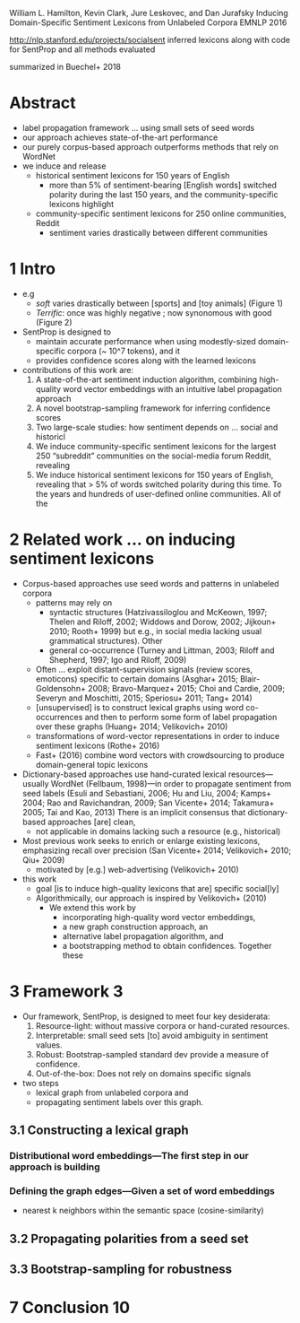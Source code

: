 William L. Hamilton, Kevin Clark, Jure Leskovec, and Dan Jurafsky
Inducing Domain-Specific Sentiment Lexicons from Unlabeled Corpora
EMNLP 2016

http://nlp.stanford.edu/projects/socialsent
inferred lexicons along with code for SentProp and all methods evaluated

summarized in Buechel+ 2018

# Abstract

* label propagation framework ... using small sets of seed words
* our approach achieves state-of-the-art performance
* our purely corpus-based approach outperforms methods that rely on WordNet
* we induce and release
  * historical sentiment lexicons for 150 years of English
    * more than 5% of sentiment-bearing [English words] switched polarity
      during the last 150 years, and the community-specific lexicons highlight
  * community-specific sentiment lexicons for 250 online communities, Reddit
    * sentiment varies drastically between different communities

# 1 Intro

* e.g
  * _soft_ varies drastically between [sports] and [toy animals] (Figure 1)
  * _Terrific_: once was highly negative ; now synonomous with good (Figure 2)
* SentProp is designed to
  * maintain accurate performance when using modestly-sized domain-specific
    corpora (~ 10^7 tokens), and it
  * provides confidence scores along with the learned lexicons
* contributions of this work are:
  1. A state-of-the-art sentiment induction algorithm, combining high-quality
     word vector embeddings with an intuitive label propagation approach
  2. A novel bootstrap-sampling framework for inferring confidence scores
  3. Two large-scale studies: how sentiment depends on ... social and historicl
    1. We induce community-specific sentiment lexicons for the largest 250
       “subreddit” communities on the social-media forum Reddit, revealing
    2. We induce historical sentiment lexicons for 150 years of English,
       revealing that > 5% of words switched polarity during this time.  To the
       years and hundreds of user-defined online communities.  All of the

# 2 Related work ... on inducing sentiment lexicons

* Corpus-based approaches use seed words and patterns in unlabeled corpora
  * patterns may rely on
    * syntactic structures
      (Hatzivassiloglou and McKeown, 1997; Thelen and Riloff, 2002; Widdows and
      Dorow, 2002; Jijkoun+ 2010; Rooth+ 1999)
      but e.g., in social media lacking usual grammatical structures). Other
    * general co-occurrence
      (Turney and Littman, 2003; Riloff and Shepherd, 1997;
      Igo and Riloff, 2009)
  * Often ... exploit distant-supervision signals (review scores, emoticons)
    specific to certain domains
    (Asghar+ 2015; Blair-Goldensohn+ 2008; Bravo-Marquez+ 2015; Choi and
    Cardie, 2009; Severyn and Moschitti, 2015; Speriosu+ 2011; Tang+ 2014)
  * [unsupervised] is to construct lexical graphs using word co-occurrences and
    then to perform some form of label propagation over these graphs
    (Huang+ 2014; Velikovich+ 2010)
  * transformations of word-vector representations in order to induce
    sentiment lexicons (Rothe+ 2016)
  * Fast+ (2016) combine word vectors with crowdsourcing to produce
    domain-general topic lexicons
* Dictionary-based approaches use hand-curated lexical resources—usually
  WordNet (Fellbaum, 1998)—in order to propagate sentiment from seed labels
  (Esuli and Sebastiani, 2006; Hu and Liu, 2004; Kamps+ 2004; Rao and
  Ravichandran, 2009; San Vicente+ 2014; Takamura+ 2005; Tai and Kao, 2013)
  There is an implicit consensus that dictionary-based approaches [are] clean,
  * not applicable in domains lacking such a resource (e.g., historical)
* Most previous work seeks to enrich or enlarge existing lexicons, emphasizing
  recall over precision (San Vicente+ 2014; Velikovich+ 2010; Qiu+ 2009)
  * motivated by [e.g.] web-advertising (Velikovich+ 2010)
* this work
  * goal [is to induce high-quality lexicons that are] specific social[ly]
  * Algorithmically, our approach is inspired by Velikovich+ (2010)
    * We extend this work by
      * incorporating high-quality word vector embeddings,
      * a new graph construction approach, an
      * alternative label propagation algorithm, and
      * a bootstrapping method to obtain confidences. Together these

# 3 Framework 3

* Our framework, SentProp, is designed to meet four key desiderata:
  1. Resource-light: without massive corpora or hand-curated resources.
  2. Interpretable: small seed sets [to] avoid ambiguity in sentiment values.
  3. Robust: Bootstrap-sampled standard dev provide a measure of confidence.  
  4. Out-of-the-box: Does not rely on domains specific signals
* two steps
  * lexical graph from unlabeled corpora and 
  * propagating sentiment labels over this graph.

## 3.1 Constructing a lexical graph

### Distributional word embeddings—The first step in our approach is building

### Defining the graph edges—Given a set of word embeddings

* nearest k neighbors within the semantic space (cosine-similarity)

## 3.2 Propagating polarities from a seed set

## 3.3 Bootstrap-sampling for robustness

# 7 Conclusion 10
